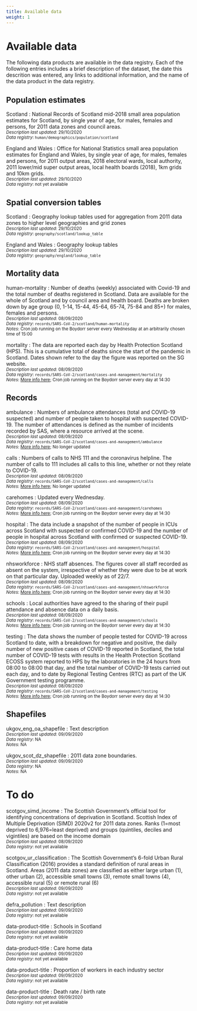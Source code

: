 ```yaml
---
title: Available data
weight: 1
---
```


# Available data

The following data products are available in the data registry. Each of the following entries includes a brief description of the dataset, the date this descrition was entered, any links to additional information, and the name of the data product in the data registry.

## Population estimates

Scotland
: National Records of Scotland mid-2018 small area population estimates for Scotland, by single year of age, for males, females and persons, for 2011 data zones and council areas.
<br>
<sub>*Description last updated*: 29/10/2020</sub>  
<sub>*Data registry*: `human/demographics/population/scotland`</sub>

England and Wales
: Office for National Statistics small area population estimates for England and Wales, by single year of age, for males, females and persons, for 2011 output areas, 2018 electoral wards, local authority, 2011 lower/mid super output areas, local health boards (2018), 1km grids and 10km grids.
<br>
<sub>*Description last updated*: 29/10/2020</sub>  
<sub>*Data registry*: not yet available</sub>

## Spatial conversion tables

Scotland
: Geography lookup tables used for aggregation from 2011 data zones to higher level geographies and grid zones
<br>
<sub>*Description last updated*: 29/10/2020</sub>  
<sub>*Data registry*: `geography/scotland/lookup_table`</sub>

England and Wales
: Geography lookup tables
<br>
<sub>*Description last updated*: 29/10/2020</sub>  
<sub>*Data registry*: `geography/england/lookup_table`</sub>

## Mortality data

human-mortality
: Number of deaths (weekly) associated with Covid-19 and the total number of deaths registered in Scotland. Data are available for the whole of Scotland and by council area and health board. Deaths are broken down by age group (0, 1-14, 15-44, 45-64, 65-74, 75-84 and 85+) for males, females and persons.
<br>
<sub>*Description last updated*: 08/09/2020</sub>  
<sub>*Data registry*: `records/SARS-CoV-2/scotland/human-mortality`</sub>  
<sub>*Notes*: Cron job running on the Boydorr server every Wednesday at an arbitrarily chosen time of 15:00</sub>

mortality
: The data are reported each day by Health Protection Scotland (HPS). This is a cumulative total of deaths since the start of the pandemic in Scotland. Dates shown refer to the day the figure was reported on the SG website.
<br>
<sub>*Description last updated*: 08/09/2020</sub>  
<sub>*Data registry*: `records/SARS-CoV-2/scotland/cases-and-management/mortality`</sub>  
<sub>*Notes*: [More info here][cam]; Cron job running on the Boydorr server every day at 14:30</sub>

## Records

ambulance
: Numbers of ambulance attendances (total and COVID-19 suspected) and number of people taken to hospital with suspected COVID-19. The number of attendances is defined as the number of incidents recorded by SAS, where a resource arrived at the scene.
<br>
<sub>*Description last updated*: 08/09/2020</sub>  
<sub>*Data registry*: `records/SARS-CoV-2/scotland/cases-and-management/ambulance`</sub>  
<sub>*Notes*: [More info here][cam]; No longer updated</sub>

calls
: Numbers of calls to NHS 111 and the coronavirus helpline. The number of calls to 111 includes all calls to this line, whether or not they relate to COVID-19.
<br>
<sub>*Description last updated*: 08/09/2020</sub>  
<sub>*Data registry*: `records/SARS-CoV-2/scotland/cases-and-management/calls`</sub>  
<sub>*Notes*: [More info here][cam]; No longer updated</sub>

carehomes
: Updated every Wednesday.
<br>
<sub>*Description last updated*: 08/09/2020</sub>  
<sub>*Data registry*: `records/SARS-CoV-2/scotland/cases-and-management/carehomes`</sub>  
<sub>*Notes*: [More info here][cam]; Cron job running on the Boydorr server every day at 14:30</sub>

hospital
: The data include a snapshot of the number of people in ICUs across Scotland with suspected or confirmed COVID-19 and the number of people in hospital across Scotland with confirmed or suspected COVID-19.
<br>
<sub>*Description last updated*: 08/09/2020</sub>  
<sub>*Data registry*: `records/SARS-CoV-2/scotland/cases-and-management/hospital`</sub>  
<sub>*Notes*: [More info here][cam]; Cron job running on the Boydorr server every day at 14:30</sub>

nhsworkforce
: NHS staff absences. The figures cover all staff recorded as absent on the system, irrespective of whether they were due to be at work on that particular day. Uploaded weekly as of 22/7.
<br>
<sub>*Description last updated*: 08/09/2020</sub>  
<sub>*Data registry*: `records/SARS-CoV-2/scotland/cases-and-management/nhsworkforce`</sub>  
<sub>*Notes*: [More info here][cam]; Cron job running on the Boydorr server every day at 14:30</sub>

schools
: Local authorities have agreed to the sharing of their pupil attendance and absence data on a daily basis. 
<br>
<sub>*Description last updated*: 08/09/2020</sub>  
<sub>*Data registry*: `records/SARS-CoV-2/scotland/cases-and-management/schools`</sub>  
<sub>*Notes*: [More info here][cam]; Cron job running on the Boydorr server every day at 14:30</sub>

testing
: The data shows the number of people tested for COVID-19 across Scotland to date, with a breakdown for negative and positive, the daily number of new positive cases of COVID-19 reported in Scotland, the total number of COVID-19 tests with results in the Health Protection Scotland ECOSS system reported to HPS by the laboratories in the 24 hours from 08:00 to 08:00 that day, and the total number of COVID-19 tests carried out each day, and to date by Regional Testing Centres (RTC) as part of the UK Government testing programme. 
<br>
<sub>*Description last updated*: 08/09/2020</sub>  
<sub>*Data registry*: `records/SARS-CoV-2/scotland/cases-and-management/testing`</sub>  
<sub>*Notes*: [More info here][cam]; Cron job running on the Boydorr server every day at 14:30</sub>

[cam]: https://statistics.gov.scot/resource?uri=http%3A%2F%2Fstatistics.gov.scot%2Fdata%2Fcoronavirus-covid-19-management-information

## Shapefiles

ukgov_eng_oa_shapefile
: Text description
<br>
<sub>*Description last updated*: 09/09/2020</sub>  
<sub>*Data registry*: NA</sub>  
<sub>*Notes*: NA</sub>

ukgov_scot_dz_shapefile
: 2011 data zone boundaries.
<br>
<sub>*Description last updated*: 09/09/2020</sub>  
<sub>*Data registry*: NA</sub>  
<sub>*Notes*: NA</sub>

# To do

scotgov_simd_income
: The Scottish Government’s official tool for identifying concentrations of deprivation in Scotland. Scottish Index of Multiple Deprivation (SIMD) 2020v2 for 2011 data zones. Ranks (1=most deprived to 6,976=least deprived) and groups (quintiles, deciles and vigintiles) are based on the income domain
<br>
<sub>*Description last updated*: 08/09/2020</sub>  
<sub>*Data registry*: not yet available</sub>

scotgov_ur_classification
: The Scottish Government’s 6-fold Urban Rural Classification (2016) provides a standard definition of rural areas in Scotland. Areas (2011 data zones) are classified as either large urban (1), other urban (2), accessible small towns (3), remote small towns (4), accessible rural (5) or remote rural (6)
<br>
<sub>*Description last updated*: 09/09/2020</sub>  
<sub>*Data registry*: not yet available</sub>

defra_pollution
: Text description
<br>
<sub>*Description last updated*: 09/09/2020</sub>  
<sub>*Data registry*: not yet available</sub>

data-product-title
: Schools in Scotland
<br>
<sub>*Description last updated*: 09/09/2020</sub>  
<sub>*Data registry*: not yet available</sub>

data-product-title
: Care home data
<br>
<sub>*Description last updated*: 09/09/2020</sub>  
<sub>*Data registry*: not yet available</sub>

data-product-title
: Proportion of workers in each industry sector
<br>
<sub>*Description last updated*: 09/09/2020</sub>  
<sub>*Data registry*: not yet available</sub>

data-product-title
: Death rate / birth rate
<br>
<sub>*Description last updated*: 09/09/2020</sub>  
<sub>*Data registry*: not yet available</sub>
